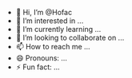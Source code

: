 - 👋 Hi, I’m @Hofac
- 👀 I’m interested in ...
- 🌱 I’m currently learning ...
- 💞️ I’m looking to collaborate on ...
- 📫 How to reach me ...
- 😄 Pronouns: ...
- ⚡ Fun fact: ...

<!---
Hofac/Hofac is a ✨ special ✨ repository because its `README.md` (this file) appears on your GitHub profile.
You can click the Preview link to take a look at your changes.
--->

